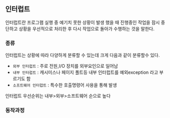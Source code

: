 ## 인터럽트

인터럽트란 프로그램 실행 중 예기치 못한 상황이 발생 했을 때 진행중인 작업을 잠시 중단하고 상황을 우선적으로 처리한 후 다시 작업으로 돌아가 수행하는 것을 말한다.

### 종류

인터럽트는 상황에 따라 다양하게 분류할 수 있는데 크게 다음과 같이 분류할수 있다.

- `외부 인터럽트` : 주로 전원,I/O 장치를 외부요인으로 일어남
- `내부 인터럽트` : 캐시미스나 페이지 폴트등 내부 인터럽트를 예외exception 라고 부르기도 함
- `소프트웨어 인터럽트` : 특수한 호출명령어 사용을 통해 발생

인터럽트 우선순위는 내부>외부>소프트웨어 순으로 높다

### 동작과정






